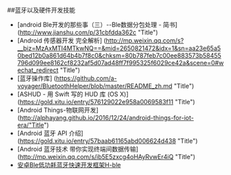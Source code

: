 
##蓝牙以及硬件开发技能


* [android Ble开发的那些事（三）--Ble数据分包处理 - 简书] (http://www.jianshu.com/p/31cbfdda362c  "Title")
* [Android 传感器开发 完全解析] (http://mp.weixin.qq.com/s?__biz=MzAxMTI4MTkwNQ==&mid=2650821472&idx=1&sn=aa23e65a50bed12b0a861d64b4b7f8c0&chksm=80b787feb7c00ee883573b58455796d099ee8162cf8232af5d07ad48ff7f995325f6029ce42a&scene=0#wechat_redirect  "Title")
* [蓝牙操作库] (https://github.com/a-voyager/BluetoothHelper/blob/master/README_zh.md  "Title")
* [ASHUD - 用 Swift 写的 HUD 库 (OS X)] (https://gold.xitu.io/entry/576129022e958a0069583f11  "Title")
* [Android Things-物联网开发] (http://alphayang.github.io/2016/12/24/android-things-for-iot-era/"Title")
* [Android 蓝牙 API 介绍] (https://gold.xitu.io/entry/57baab61165abd006624d438  "Title")
* [Android 蓝牙技术 带你实现终端间数据传输] (http://mp.weixin.qq.com/s/ib5E5zxcg4oHAyRvwEr4iQ  "Title")
* [安卓Ble低功耗蓝牙快速开发框架H-ble](http://www.hansion.win/2017/02/14/%E5%AE%89%E5%8D%93Ble%E4%BD%8E%E5%8A%9F%E8%80%97%E8%93%9D%E7%89%99%E5%BF%AB%E9%80%9F%E5%BC%80%E5%8F%91%E6%A1%86%E6%9E%B6H-ble/ "Title")
